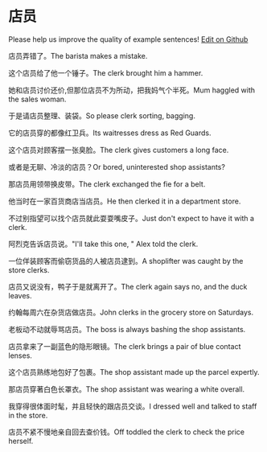 # 店员

Please help us improve the quality of example sentences! [Edit on Github](https://github.com/jiyushe/jiyu-example-sentence-source/blob/main/chinese/dianyuan.md)

<p><span class="chinese">店员弄错了。</span><span class="english">The barista makes a mistake.</span></p>

<p><span class="chinese">这个店员给了他一个锤子。</span><span class="english">The clerk brought him a hammer.</span></p>

<p><span class="chinese">她和店员讨价还价,但那位店员不为所动，把我妈气个半死。</span><span class="english">Mum haggled with the sales woman.</span></p>

<p><span class="chinese">于是请店员整理、装袋。</span><span class="english">So please clerk sorting, bagging.</span></p>

<p><span class="chinese">它的店员穿的都像红卫兵。</span><span class="english">Its waitresses dress as Red Guards.</span></p>

<p><span class="chinese">这个店员对顾客摆一张臭脸。</span><span class="english">The clerk gives customers a long face.</span></p>

<p><span class="chinese">或者是无聊、冷淡的店员？</span><span class="english">Or bored, uninterested shop assistants?</span></p>

<p><span class="chinese">那店员用领带换皮带。</span><span class="english">The clerk exchanged the fie for a belt.</span></p>

<p><span class="chinese">他当时在一家百货商店当店员。</span><span class="english">He then clerked it in a department store.</span></p>

<p><span class="chinese">不过别指望可以找个店员就此耍耍嘴皮子。</span><span class="english">Just don't expect to have it with a clerk.</span></p>

<p><span class="chinese">阿烈克告诉店员说。</span><span class="english">"I'll take this one, " Alex told the clerk.</span></p>

<p><span class="chinese">一位佯装顾客而偷窃货品的人被店员逮到。</span><span class="english">A shoplifter was caught by the store clerks.</span></p>

<p><span class="chinese">店员又说没有，鸭子于是就离开了。</span><span class="english">The clerk again says no, and the duck leaves.</span></p>

<p><span class="chinese">约翰每周六在杂货店做店员。</span><span class="english">John clerks in the grocery store on Saturdays.</span></p>

<p><span class="chinese">老板动不动就辱骂店员。</span><span class="english">The boss is always bashing the shop assistants.</span></p>

<p><span class="chinese">店员拿来了一副蓝色的隐形眼镜。</span><span class="english">The clerk brings a pair of blue contact lenses.</span></p>

<p><span class="chinese">这个店员熟练地包好了包裹。</span><span class="english">The shop assistant made up the parcel expertly.</span></p>

<p><span class="chinese">那店员穿著白色长罩衣。</span><span class="english">The shop assistant was wearing a white overall.</span></p>

<p><span class="chinese">我穿得很体面时髦，并且轻快的跟店员交谈。</span><span class="english">I dressed well and talked to staff in the store.</span></p>

<p><span class="chinese">店员不紧不慢地亲自回去查价钱。</span><span class="english">Off toddled the clerk to check the price herself.</span></p>

